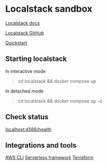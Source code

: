 # Localstack sandbox

[Localstack docs](https://docs.localstack.cloud/overview/)

[Localstack GitHub](https://github.com/localstack/localstack/)

[Quickstart](https://docs.localstack.cloud/getting-started/quickstart/)

## Starting localstack

In interactive mode 
> cd localstack && docker compose up

In detached mode
> cd localstack && docker compose up -d


## Check status 

[localhost:4566/health](http://localhost:4566/health)

## Integrations and tools

[AWS CLI](https://docs.localstack.cloud/user-guide/integrations/aws-cli/)
[Serverless framework](https://docs.localstack.cloud/user-guide/integrations/serverless-framework/)
[Terraform](https://docs.localstack.cloud/user-guide/integrations/terraform/)
